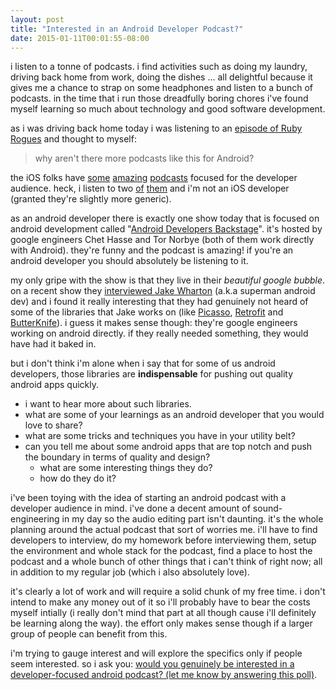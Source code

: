 ```yaml
---
layout: post
title: "Interested in an Android Developer Podcast?"
date: 2015-01-11T00:01:55-08:00
---
```


i listen to a tonne of podcasts. i find activities such as doing my laundry, driving back home from work, doing the dishes ... all delightful because it gives me a chance to strap on some headphones and listen to a bunch of podcasts. in the time that i run those dreadfully boring chores i've found myself learning so much about technology and good software development.

as i was driving back home today i was listening to an [episode of Ruby Rogues](http://devchat.tv/ruby-rogues/186-rr-the-3-rules-of-simple-design-with-corey-haines) and thought to myself:

> why aren't there more podcasts like this for Android?

the iOS folks have [some](http://www.coreint.org) [amazing](http://nsbrief.com) [podcasts](http://developingperspective.com) focused for the developer audience. heck, i listen to two [of](http://www.imore.com/debug) [them](http://atp.fm) and i'm not an iOS developer (granted they're slightly more generic).

as an android developer there is exactly one show today that is focused on android development called "[Android Developers Backstage](http://androidbackstage.blogspot.com)". it's hosted by google engineers Chet Hasse and Tor Norbye (both of them work directly with Android). they're funny and the podcast is amazing! if you're an android developer you should absolutely be listening to it.

my only gripe with the show is that they live in their *beautiful google bubble*. on a recent show they [interviewed Jake Wharton](http://androidbackstage.blogspot.com/2014/08/android-developers-backstage-episode-11.html) (a.k.a superman android dev) and i found it really interesting that they had genuinely not heard of some of the libraries that Jake works on (like [Picasso](http://square.github.io/picasso/), [Retrofit](http://square.github.io/retrofit/) and [ButterKnife](http://jakewharton.github.io/butterknife/)). i guess it makes sense though: they're google engineers working on android directly. if they really needed something, they would have had it baked in.

but i don't think i'm alone when i say that for some of us android developers, those libraries are **indispensable** for pushing out quality android apps quickly.

* i want to hear more about such libraries.
* what are some of your learnings as an android developer that you would love to share?
* what are some tricks and techniques you have in your utility belt?
* can you tell me about some android apps that are top notch and push the boundary in terms of quality and design?
    * what are some interesting things they do?
    * how do they do it?

i've been toying with the idea of starting an android podcast with a developer audience in mind. i've done a decent amount of sound-engineering in my day so the audio editing part isn't daunting. it's the whole planning around the actual podcast that sort of worries me. i'll have to find developers to interview, do my homework before interviewing them, setup the environment and whole stack for the podcast, find a place to host the podcast and a whole bunch of other things that i can't think of right now; all in addition to my regular job (which i also absolutely love).

it's clearly a lot of work and will require a solid chunk of my free time. i don't intend to make any money out of it so i'll probably have to bear the costs myself intially (i really don't mind that part at all though cause i'll definitely be learning along the way). the effort only makes sense though if a larger group of people can benefit from this.

i'm trying to gauge interest and will explore the specifics only if people seem interested. so i ask you: [would you genuinely be interested in a developer-focused android podcast? (let me know by answering this poll)](https://polldaddy.com/poll/8574924/).
